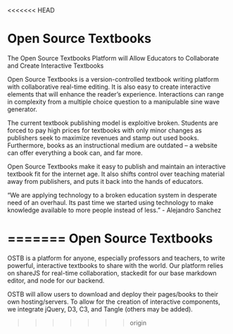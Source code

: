 <<<<<<< HEAD

Open Source Textbooks
=========


The Open Source Textbooks Platform will Allow Educators to Collaborate and Create Interactive Textbooks

Open Source Textbooks is a version-controlled textbook writing platform with collaborative real-time editing. It is also easy to create interactive elements that will enhance the reader’s experience. Interactions can range in complexity from a multiple choice question to a manipulable sine wave generator.

The current textbook publishing model is exploitive broken. Students are forced to pay high prices for textbooks with only minor changes as publishers seek to maximize revenues and stamp out used books. Furthermore, books as an instructional medium are outdated – a website can offer everything a book can, and far more. 

Open Source Textbooks make it easy to publish and maintain an interactive textbook fit for the internet age. It also shifts control over teaching material away from publishers, and puts it back into the hands of educators.

“We are applying technology to a broken education system in desperate need of an overhaul. Its past time we started using technology to make knowledge available to more people instead of less.” - Alejandro Sanchez

=======
Open Source Textbooks
=========

OSTB is a platform for anyone, especially professors and teachers, to write powerful, interactive textbooks to share with the world. Our platform relies on shareJS for real-time collaboration, stackedit for our base markdown editor, and node for our backend. 

OSTB will allow users to download and deploy their pages/books to their own hosting/servers. To allow for the creation of interactive components, we integrate jQuery, D3, C3, and Tangle (others may be added). 
>>>>>>> origin
